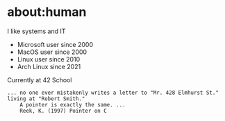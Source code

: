 # about:human

I like systems and IT

- Microsoft user since 2000
- MacOS user since 2000
- Linux user since 2010
- Arch Linux since 2021

Currently at 42 School

```quote
... no one ever mistakenly writes a letter to "Mr. 428 Elmhurst St." living at "Robert Smith."
    A pointer is exactly the same. ...
    Reek, K. (1997) Pointer on C
    
```

<!--
**thewinterman/thewinterman** is a ✨ _special_ ✨ repository because its `README.md` (this file) appears on your GitHub profile.

Here are some ideas to get you started:

- 🔭 I’m currently working on ...
- 🌱 I’m currently learning ...
- 👯 I’m looking to collaborate on ...
- 🤔 I’m looking for help with ...
- 💬 Ask me about ...
- 📫 How to reach me: ...
- 😄 Pronouns: ...
- ⚡ Fun fact: ...
-->
